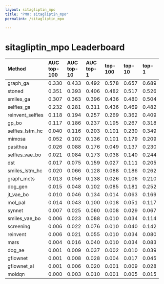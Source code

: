 ```yaml
---
layout: sitagliptin_mpo
title: "PMO: sitagliptin_mpo"
permalink: /sitagliptin_mpo

---
```


# sitagliptin_mpo Leaderboard




| Method | AUC top-100 | AUC top-10 | AUC top-1 | top-100 | top-10 | top-1 |
| :--- | :------------- | :--- | :--- | :--- | :--- | :--- |
| graph_ga | 0.330 | 0.433 | 0.492 | 0.578 | 0.657 | 0.689 |
| stoned | 0.351 | 0.393 | 0.406 | 0.482 | 0.517 | 0.526 |
| smiles_ga | 0.307 | 0.363 | 0.396 | 0.436 | 0.480 | 0.504 |
| selfies_ga | 0.232 | 0.281 | 0.311 | 0.436 | 0.469 | 0.482 |
| reinvent_selfies | 0.118 | 0.194 | 0.257 | 0.269 | 0.362 | 0.409 |
| gp_bo | 0.117 | 0.186 | 0.237 | 0.195 | 0.267 | 0.318 |
| selfies_lstm_hc | 0.040 | 0.116 | 0.203 | 0.101 | 0.230 | 0.349 |
| mimosa | 0.052 | 0.102 | 0.136 | 0.101 | 0.179 | 0.209 |
| pasithea | 0.026 | 0.088 | 0.176 | 0.049 | 0.137 | 0.230 |
| selfies_vae_bo | 0.021 | 0.084 | 0.173 | 0.038 | 0.140 | 0.244 |
| dst | 0.017 | 0.075 | 0.159 | 0.027 | 0.111 | 0.205 |
| smiles_lstm_hc | 0.020 | 0.066 | 0.128 | 0.088 | 0.186 | 0.262 |
| graph_mcts | 0.013 | 0.056 | 0.138 | 0.026 | 0.106 | 0.210 |
| dog_gen | 0.015 | 0.048 | 0.102 | 0.085 | 0.181 | 0.252 |
| jt_vae_bo | 0.010 | 0.046 | 0.134 | 0.014 | 0.063 | 0.169 |
| mol_pal | 0.014 | 0.043 | 0.100 | 0.018 | 0.051 | 0.117 |
| synnet | 0.007 | 0.025 | 0.060 | 0.008 | 0.029 | 0.067 |
| smiles_vae_bo | 0.006 | 0.023 | 0.088 | 0.010 | 0.034 | 0.114 |
| screening | 0.006 | 0.022 | 0.076 | 0.010 | 0.040 | 0.142 |
| reinvent | 0.006 | 0.021 | 0.055 | 0.010 | 0.034 | 0.080 |
| mars | 0.004 | 0.016 | 0.040 | 0.010 | 0.034 | 0.083 |
| dog_ae | 0.001 | 0.009 | 0.037 | 0.002 | 0.010 | 0.039 |
| gflownet | 0.001 | 0.008 | 0.028 | 0.004 | 0.017 | 0.045 |
| gflownet_al | 0.001 | 0.006 | 0.020 | 0.001 | 0.009 | 0.028 |
| moldqn | 0.000 | 0.003 | 0.010 | 0.001 | 0.005 | 0.015 |


